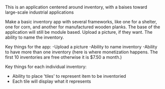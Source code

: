 This is an application centered around inventory, with a baises toward large-scale industrial applications

Make a basic inventory app with several frameworks, like one for a shelter, one for corn, and another for manufactured wooden planks. The base of the application will still be module based. Upload a picture, if they want. The ability to name the inventory. 

Key things for the app:
-Upload a picture
-Ability to name inventory
-Ability to have more than one inventory (here is where monetization happens. The first 10 inventories are free otherwise it is $7.50 a month.)

Key things for each individual inventory: 
- Ability to place 'tiles' to represent item to be inventoried
- Each tile will display what it represents
